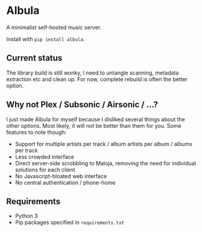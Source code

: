# Albula

A minimalist self-hosted music server.

Install with `pip install albula`.

## Current status

The library build is still wonky, I need to untangle scanning, metadata extraction etc and clean up. For now, complete rebuild is often the better option.

## Why not Plex / Subsonic / Airsonic / ...?

I just made Albula for myself because I disliked several things about the other options. Most likely, it will not be better than them for you. Some features to note though:

* Support for multiple artists per track / album artists per album / albums per track
* Less crowded interface
* Direct server-side scrobbling to Maloja, removing the need for individual solutions for each client
* No Javascript-bloated web interface
* No central authentication / phone-home

## Requirements

* Python 3
* Pip packages specified in `requirements.txt`
